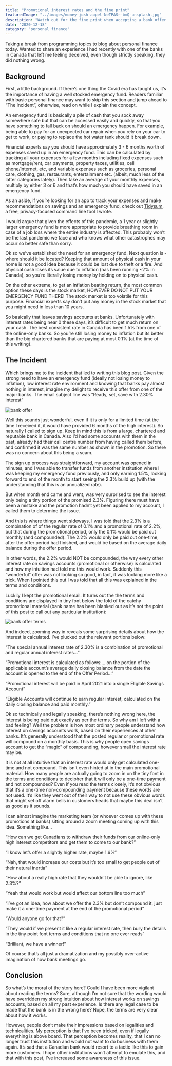 ```yaml
---
title: "Promotional interest rates and the fine print"
featuredImage: "../images/money-josh-appel-NeTPASr-bmQ-unsplash.jpg"
description: "Watch out for the fine print when accepting a bank offer for a promotional interest rate."
date: "2020-12-18"
category: "personal finance"
---
```


Taking a break from programming topics to blog about personal finance today. Wanted to share an experience I had recently with one of the banks in Canada that left me feeling deceived, even though strictly speaking, they did nothing wrong.

## Background

First, a little background. If there’s one thing the Covid era has taught us, it’s the importance of having a well stocked emergency fund.  Readers familiar with basic personal finance may want to skip this section and jump ahead to “The Incident”, otherwise, read on while I explain the concept.

An emergency fund is basically a pile of cash that you sock away somewhere safe but that can be accessed easily and quickly, so that you have something to fall back on should an emergency happen. For example, being able to pay for an unexpected car repair when you rely on your car to get to work, or paying to replace the hot water tank should it break down.

Financial experts say you should have approximately 3 - 6 months worth of expenses saved up in an emergency fund. This can be calculated by tracking all your expenses for a few months including fixed expenses such as mortgage/rent, car payments, property taxes, utilities, cell phone/internet, etc, and variable expenses such as groceries, personal care, clothing, gas, restaurants, entertainment etc. (albeit, much less of the latter categories lately). Then take an average of your monthly expenses, multiply by either 3 or 6 and that’s how much you should have saved in an emergency fund.

As an aside, if you’re looking for an app to track your expenses and make recommendations on savings and an emergency fund, check out [Tidysum](https://github.com/danielabar/tidysum), a free, privacy-focused command line tool I wrote.

I would argue that given the effects of this pandemic, a 1 year or slightly larger emergency fund is more appropriate to provide breathing room in case of a job loss where the entire industry is affected. This probably won’t be the last pandemic we face and who knows what other catastrophes may occur so better safe than sorry.

Ok so we’ve established the need for an emergency fund. Next question is - where should it be located? Keeping that amount of physical cash in your home is not a good idea because it could be lost due to theft or a fire. And physical cash loses its value due to inflation (has been running ~2% in Canada), so you’re literally losing money by holding on to physical cash.

On the other extreme, to get an inflation beating return, the most common option these days is the stock market, HOWEVER DO NOT PUT YOUR EMERGENCY FUND THERE! The stock market is too volatile for this purpose. Financial experts say don’t put any money in the stock market that you might need in less than 10 years.

So basically that leaves savings accounts at banks. Unfortunately with interest rates being near 0 these days, it’s difficult to get much return on your cash. The best consistent rate in Canada has been 1.5% from one of the online-only banks. So you’re still losing money to inflation but its better than the big chartered banks that are paying at most 0.1% (at the time of this writing).

## The Incident

Which brings me to the incident that led to writing this blog post. Given the strong need to have an emergency fund (ideally not losing money to inflation), low interest rate environment and knowing that banks pay almost nothing in interest, imagine my delight to receive this offer from one of the major banks. The email subject line was “Ready, set, save with 2.30% interest”

![bank offer](../images/bank-offer-crop.png "bank offer")

Well this sounds just wonderful, even if it is only for a limited time (at the time I received it, it would have provided 6 months of the high interest). So naturally I called to sign up. Keep in mind this is from a large, chartered and reputable bank in Canada. Also I’d had some accounts with them in the past, already had their call centre number from having called them before, and confirmed it was the same number as shown in the promotion. So there was no concern about this being a scam.

The sign up process was straightforward, my account was opened in minutes, and I was able to transfer funds from another institution where I was keeping my emergency fund previously, and only earning 1.5%, looking forward to end of the month to start seeing the 2.3% build up (with the understanding that this is an annualized rate).

But when month end came and went, was very surprised to see the interest only being a tiny portion of the promised 2.3%. Figuring there must have been a mistake and the promotion hadn’t yet been applied to my account, I called them to determine the issue.

And this is where things went sideways. I was told that the 2.3% is a combination of of the regular rate of 0.1% and a promotional rate of 2.2%, but that during the promotional period, only the 0.1% would be paid out monthly (and compounded). The 2.2% would only be paid out one-time, after the offer period had finished, and would be based on the average daily balance during the offer period.

In other words, the 2.2% would NOT be compounded, the way every other interest rate on savings accounts (promotional or otherwise) is calculated and how my intuition had told me this would work. Suddenly this “wonderful” offer was not looking so good, in fact, it was looking more like a trick. When I pointed this out I was told that all this was explained in the terms and conditions.

Luckily I kept the promotional email. It turns out the the terms and conditions are displayed in tiny font below the fold of the catchy promotional material (bank name has been blanked out as it’s not the point of this post to call out any particular institution):

![bank offer terms](../images/bank-terms-and-conditions-tiny.png "bank offer terms")

And indeed, zooming way in reveals some surprising details about how the interest is calculated. I’ve plucked out the relevant portions below:

“The special annual interest rate of 2.30% is a combination of promotional and regular annual interest rates…”

“Promotional interest is calculated as follows:… on the portion of the applicable account’s average daily closing balance from the date the account is opened to the end of the Offer Period…”

“Promotional interest will be paid in Ap‌ril 2021 into a single Eligible Savings Account”

“Eligible Accounts will continue to earn regular interest, calculated on the daily closing balance and paid monthly.”

Ok so technically and legally speaking, there’s nothing wrong here, the interest is being paid out exactly as per the terms. So why am I left with a bad feeling? Well the problem is how most ordinary people understand how interest on savings accounts work, based on their experiences at other banks. It’s generally understood that the posted regular or promotional rate will compound on a monthly basis. This is why people open savings account to get the “magic” of compounding, however small the interest rate may be.

It is not at all intuitive that an interest rate would only get calculated one-time and not compound. This isn’t even hinted at in the main promotional material. How many people are actually going to zoom in on the tiny font in the terms and conditions to decipher that it will only be a one-time payment and not compounded? Even if you read the terms closely, it’s not obvious that it’s a one-time non-compounding payment because these words are not used. It’s like they went out of their way to not use these obvious words that might set off alarm bells in customers heads that maybe this deal isn’t as good as it sounds.

I can almost imagine the marketing team (or whoever comes up with these promotions at banks) sitting around a zoom meeting coming up with this idea. Something like…

“How can we get Canadians to withdraw their funds from our online-only high interest competitors and get them to come to our bank?”

“I know let’s offer a slightly higher rate, maybe 1.6%”

“Nah, that would increase our costs but it’s too small to get people out of their natural inertia”

“How about a really high rate that they wouldn’t be able to ignore, like 2.3%?”

“Yeah that would work but would affect our bottom line too much”

“I’ve got an idea, how about we offer the 2.3% but don’t compound it, just make it a one-time payment at the end of the promotional period”

“Would anyone go for that?”

“They would if we present it like a regular interest rate, then bury the details in the tiny point font terms and conditions that no one ever reads”

“Brilliant, we have a winner!”

Of course that’s all just a dramatization and my possibly over-active imagination of how bank meetings go.

## Conclusion

So what’s the moral of the story here? Could I have been more vigilant about reading the terms? Sure, although I’m not sure that the wording would have overridden my strong intuition about how interest works on savings accounts, based on all my past experience. Is there any legal case to be made that the bank is in the wrong here? Nope, the terms are very clear about how it works.

However, people don’t make their impressions based on legalities and technicalities. My perception is that I’ve been tricked, even if legally everything is above board. That perception becomes reality, that I can no longer trust this institution and would not want to do business with them again. It’s sad that a Canadian bank would resort to a tactic like this to gain more customers. I hope other institutions won’t attempt to emulate this, and that with this post, I’ve increased some awareness of this issue.
